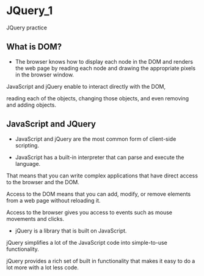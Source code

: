 # JQuery_1


JQuery practice 

What is  DOM?
---------

- The browser knows how to display each node in the DOM and renders the web page by reading each node 
and drawing the appropriate pixels in the browser window. 

JavaScript and jQuery enable to interact directly with the DOM, 

reading each of the objects, changing those objects, and even removing and adding objects.


JavaScript and JQuery
---------

- JavaScript and jQuery are the most common form of client-side scripting.

- JavaScript has a built-in interpreter that can parse and execute the language. 

That means that you can write complex applications that have direct access to the browser and the DOM.

Access to the DOM means that you can add, modify, or remove elements from a web page without reloading it. 

Access to the browser gives you access to events such as mouse movements and clicks. 

- jQuery is a library that is built on JavaScript.  

jQuery simplifies a lot of the JavaScript code into simple-to-use functionality. 

jQuery provides a rich set of built in functionality that makes it easy to do a lot more with a lot less code. 
